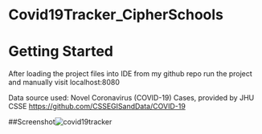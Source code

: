 # Covid19Tracker_CipherSchools

# Getting Started
After loading the project files into IDE from my github repo run the project and manually visit localhost:8080  

Data source used: Novel Coronavirus (COVID-19) Cases, provided by JHU CSSE https://github.com/CSSEGISandData/COVID-19

##Screenshot![covid19tracker](https://user-images.githubusercontent.com/63710962/179044360-dcec5a22-5b31-4704-b4ee-060cd54eed58.png)

